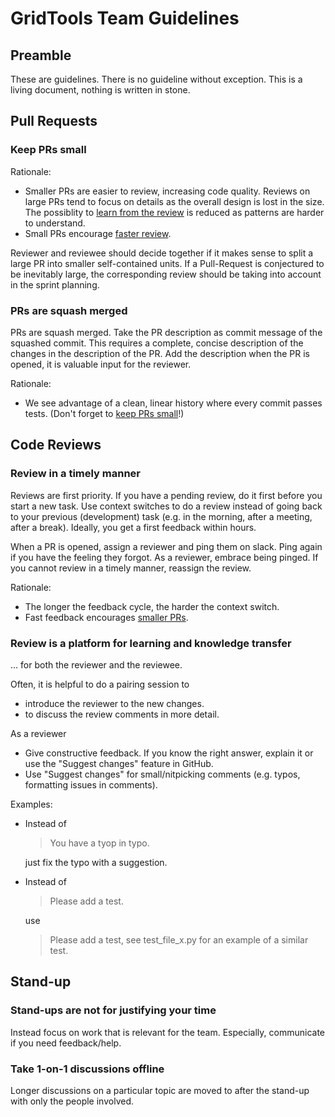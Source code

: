 # GridTools Team Guidelines

## Preamble

These are guidelines. There is no guideline without exception. This is a living document, nothing is written in stone.

## Pull Requests

### Keep PRs small

Rationale:
- Smaller PRs are easier to review, increasing code quality. Reviews on large PRs tend to focus on details as the overall design is lost in the size. The possiblity to [learn from the review](#review-is-a-platform-for-learning-and-knowledge-transfer) is reduced as patterns are harder to understand.
- Small PRs encourage [faster review](#Review-in-a-timely-manner).

Reviewer and reviewee should decide together if it makes sense to split a large PR into smaller self-contained units. If a Pull-Request is conjectured to be inevitably large, the corresponding review should be taking into account in the sprint planning.

### PRs are squash merged

PRs are squash merged. Take the PR description as commit message of the squashed commit. This requires a complete, concise description of the changes in the description of the PR. Add the description when the PR is opened, it is valuable input for the reviewer.

Rationale:
- We see advantage of a clean, linear history where every commit passes tests. (Don't forget to [keep PRs small](#Keep-PRs-small)!)

## Code Reviews

### Review in a timely manner

Reviews are first priority. If you have a pending review, do it first before you start a new task.
Use context switches to do a review instead of going back to your previous (development) task (e.g. in the morning, after a meeting, after a break). Ideally, you get a first feedback within hours.

When a PR is opened, assign a reviewer and ping them on slack. Ping again if you have the feeling they forgot. As a reviewer, embrace being pinged. If you cannot review in a timely manner, reassign the review.

Rationale:
- The longer the feedback cycle, the harder the context switch.
- Fast feedback encourages [smaller PRs](#Keep-PRs-small).

### Review is a platform for learning and knowledge transfer

... for both the reviewer and the reviewee.

Often, it is helpful to do a pairing session to
- introduce the reviewer to the new changes.
- to discuss the review comments in more detail.

As a reviewer
- Give constructive feedback. If you know the right answer, explain it or use the "Suggest changes" feature in GitHub.
- Use "Suggest changes" for small/nitpicking comments (e.g. typos, formatting issues in comments).

Examples:

- Instead of

  > You have a tyop in typo.

  just fix the typo with a suggestion.

- Instead of

  > Please add a test.

  use

  > Please add a test, see test_file_x.py for an example of a similar test.


## Stand-up

### Stand-ups are not for justifying your time

Instead focus on work that is relevant for the team.
Especially, communicate if you need feedback/help.

### Take 1-on-1 discussions offline

Longer discussions on a particular topic are moved to after the stand-up with only the people involved.
